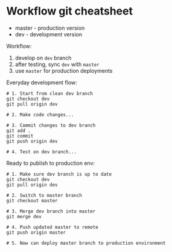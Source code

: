 # Workflow git cheatsheet

- master - production version
- dev    - development version

Workflow:
1. develop on `dev` branch
2. after testing, sync `dev` with `master`
3. use `master` for production deployments

Everyday development flow:

```
# 1. Start from clean dev branch
git checkout dev
git pull origin dev

# 2. Make code changes...

# 3. Commit changes to dev branch
git add .
git commit
git push origin dev

# 4. Test on dev branch...
```

Ready to publish to production env:
```
# 1. Make sure dev branch is up to date
git checkout dev
git pull origin dev

# 2. Switch to master branch
git checkout master

# 3. Merge dev branch into master
git merge dev

# 4. Push updated master to remote
git push origin master

# 5. Now can deploy master branch to production environment
```

